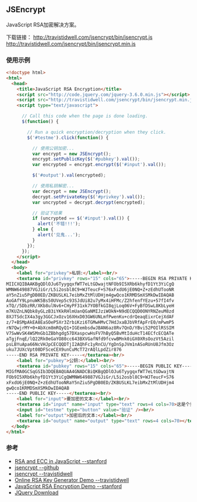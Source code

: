 JSEncrypt
---------------
JavaScript RSA加密解决方案。

下载链接：
http://travistidwell.com/jsencrypt/bin/jsencrypt.js
http://travistidwell.com/jsencrypt/bin/jsencrypt.min.js

### 使用示例
```html
<!doctype html>
<html>
  <head>
    <title>JavaScript RSA Encryption</title>
    <script src="http://code.jquery.com/jquery-3.6.0.min.js"></script>
    <script src="http://travistidwell.com/jsencrypt/bin/jsencrypt.min.js"></script>
    <script type="text/javascript">

      // Call this code when the page is done loading.
      $(function() {

        // Run a quick encryption/decryption when they click.
        $('#testme').click(function() {

          // 使用公钥加密...
          var encrypt = new JSEncrypt();
          encrypt.setPublicKey($('#pubkey').val());
          var encrypted = encrypt.encrypt($('#input').val());

          $('#output').val(encrypted);

          // 使用私钥解密...
          var decrypt = new JSEncrypt();
          decrypt.setPrivateKey($('#privkey').val());
          var uncrypted = decrypt.decrypt(encrypted);

          // 验证下结果
          if (uncrypted == $('#input').val()) {
            alert('不错!!!');
          } else {
            alert('见鬼...');
          }
        });
      });
    </script>
  </head>
  <body>
    <label for="privkey">私钥:</label><br/>
    <textarea id="privkey" rows="15" cols="65">-----BEGIN RSA PRIVATE KEY-----
MIICXQIBAAKBgQDlOJu6TyygqxfWT7eLtGDwajtNFOb9I5XRb6khyfD1Yt3YiCgQ
WMNW649887VGJiGr/L5i2osbl8C9+WJTeucF+S76xFxdU6jE0NQ+Z+zEdhUTooNR
aY5nZiu5PgDB0ED/ZKBUSLKL7eibMxZtMlUDHjm4gwQco1KRMDSmXSMkDwIDAQAB
AoGAfY9LpnuWK5Bs50UVep5c93SJdUi82u7yMx4iHFMc/Z2hfenfYEzu+57fI4fv
xTQ//5DbzRR/XKb8ulNv6+CHyPF31xk7YOBfkGI8qjLoq06V+FyBfDSwL8KbLyeH
m7KUZnLNQbk8yGLzB3iYKkRHlmUanQGaNMIJziWOkN+N9dECQQD0ONYRNZeuM8zd
8XJTSdcIX4a3gy3GGCJxOzv16XHxD03GW6UNLmfPwenKu+cdrQeaqEixrCejXdAF
z/7+BSMpAkEA8EaSOeP5Xr3ZrbiKzi6TGMwHMvC7HdJxaBJbVRfApFrE0/mPwmP5
rN7QwjrMY+0+AbXcm8mRQyQ1+IGEembsdwJBAN6az8Rv7QnD/YBvi52POIlRSSIM
V7SwWvSK4WSMnGb1ZBbhgdg57DXaspcwHsFV7hByQ5BvMtIduHcT14ECfcECQATe
aTgjFnqE/lQ22Rk0eGaYO80cc643BXVGafNfd9fcvwBMnk0iGX0XRsOozVt5Azil
psLBYuApa66NcVHJpCECQQDTjI2AQhFc1yRnCU/YgDnSpJVm1nASoRUnU8Jfm3Oz
uku7JUXcVpt08DFSceCEX9unCuMcT72rAQlLpdZir876
-----END RSA PRIVATE KEY-----</textarea><br/>
    <label for="pubkey">公钥:</label><br/>
    <textarea id="pubkey" rows="15" cols="65">-----BEGIN PUBLIC KEY-----
MIGfMA0GCSqGSIb3DQEBAQUAA4GNADCBiQKBgQDlOJu6TyygqxfWT7eLtGDwajtN
FOb9I5XRb6khyfD1Yt3YiCgQWMNW649887VGJiGr/L5i2osbl8C9+WJTeucF+S76
xFxdU6jE0NQ+Z+zEdhUTooNRaY5nZiu5PgDB0ED/ZKBUSLKL7eibMxZtMlUDHjm4
gwQco1KRMDSmXSMkDwIDAQAB
-----END PUBLIC KEY-----</textarea><br/>
    <label for="input">要加密的文本:</label><br/>
    <textarea id="input" name="input" type="text" rows=4 cols=70>这是个重要的私密信息</textarea><br/>
    <input id="testme" type="button" value="验证" /><br/>
    <label for="output">加密后的文本:</label><br/>
    <textarea id="output" name="output" type="text" rows=4 cols=70></textarea><br/>
  </body>
</html>
```

### 参考
- [RSA and ECC in JavaScript --stanford](http://www-cs-students.stanford.edu/~tjw/jsbn/)
- [jsencrypt --github](https://github.com/travist/jsencrypt)
- [jsencrypt --travistidwell](http://travistidwell.com/jsencrypt)
- [Online RSA Key Generator Demo  --travistidwell](http://travistidwell.com/jsencrypt/demo/)
- [JavaScript RSA Encryption Demo --stanford](http://www-cs-students.stanford.edu/~tjw/jsbn/rsa.html)
- [JQuery Download](https://jquery.com/download/)